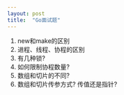 ```yaml
---
layout: post
title:  "Go面试题"
---
```


1. new和make的区别
2. 进程、线程、协程的区别
3. 有几种锁?
4. 如何限制协程数量?
5. 数组和切片的不同?
6. 数组和切片传参方式? 传值还是指针?
